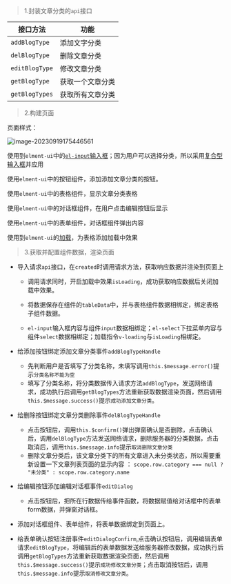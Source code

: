 > 1.封装文章分类的`api`接口

| 接口方法       | 功能             |
| -------------- | ---------------- |
| `addBlogType`  | 添加文字分类     |
| `delBlogType`  | 删除文章分类     |
| `editBlogType` | 修改文章分类     |
| `getBlogType`  | 获取一个文章分类 |
| `getBlogTypes` | 获取所有文章分类 |

> 2.构建页面

页面样式：

![image-20230919175446561](https://mlbzdx.oss-cn-chengdu.aliyuncs.com/image-20230919175446561.png)

使用到`elment-ui`中的[`el-input`输入框](https://element.eleme.cn/#/zh-CN/component/input)；因为用户可以选择分类，所以采用[复合型输入框](https://element.eleme.cn/#/zh-CN/component/input#fu-he-xing-shu-ru-kuang)并应用

使用`elment-ui`中的按钮组件，添加添加文章分类的按钮。

使用`elment-ui`中的表格组件，显示文章分类表格

使用`elment-ui`中的对话框组件，在用户点击编辑按钮后显示

使用`elment-ui`中的表单组件，对话框组件弹出内容

使用到`elment-ui`的[加载](https://element.eleme.cn/#/zh-CN/component/loading)，为表格添加加载中效果

> 3.获取并配置组件数据，渲染页面

* 导入请求`api`接口，在`created`时调用请求方法，获取响应数据并渲染到页面上

  * 调用请求同时，开启加载中效果`isLoading`，成功获取响应数据后关闭加载中效果。

  * 将数据保存在组件的`tableData`中，并与表格组件数据相绑定，绑定表格子组件数据。
  * `el-input`输入框内容与组件`input`数据相绑定；`el-select`下拉菜单内容与组件`select`数据相绑定；加载指令`v-loading`与`isLoading`相绑定。
* 给添加按钮绑定添加文章分类事件`addBlogTypeHandle`

  * 先判断用户是否填写了分类名称，未填写调用`this.$message.error()`提示`分类名称不能为空`
  * 填写了分类名称，将分类数据传入请求方法`addBlogType`，发送网络请求，成功执行后调用`getBlogTypes`方法重新获取数据渲染页面，然后调用`this.$message.success()`提示`成功添加文章分类`。
* 给删除按钮绑定文章分类删除事件`delBlogTypeHandle`

  * 点击按钮后，调用`this.$confirm()`弹出弹窗确认是否删除，点击确认后，调用`delBlogType`方法发送网络请求，删除服务器的分类数据，点击取消后，调用`this.$message.info`提示`取消删除文章分类`
  * 删除文章分类后，该文章分类下的所有文章进入未分类状态，所以需要重新设置一下文章列表页面的显示内容 ： `scope.row.category === null ? "未分类" : scope.row.category.name`
* 给编辑按钮添加编辑对话框事件`editDialog`
  * 点击按钮后，把所在行数据传给事件函数，将数据赋值给对话框中的表单form数据，并弹窗对话框。
* 添加对话框组件、表单组件，将表单数据绑定到页面上。
* 给表单确认按钮注册事件`editDialogConfirm`,点击确认按钮后，调用编辑表单请求`editBlogType`，将编辑后的表单数据发送给服务器修改数据，成功执行后调用`getBlogTypes`方法重新获取数据渲染页面，然后调用`this.$message.success()`提示`成功修改文章分类`；点击取消按钮后，调用`this.$message.info`提示`取消修改文章分类`。